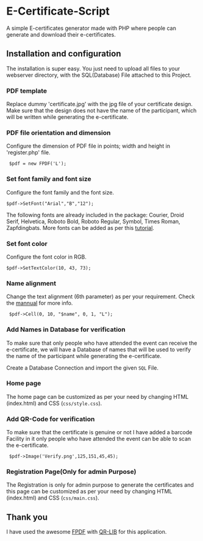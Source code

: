 # E-Certificate-Script
A simple E-certificates generator made with PHP where people can generate and download their e-certificates.

## Installation and configuration
The installation is super easy. You just need to upload all files to your webserver directory, with the SQL(Database) File attached to this Project.

### PDF template
Replace dummy 'certificate.jpg' with the jpg file of your certificate design. Make sure that the design does not have the name of the participant, which will be written while generating the e-certificate. 

### PDF file orientation and dimension
Configure the dimension of PDF file in points; width and height in 'register.php' file.
```
 $pdf = new FPDF('L');
```

### Set font family and font size
Configure the font family and the font size. 
```
$pdf->SetFont("Arial","B","12");
```

The following fonts are already included in the package: Courier, Droid Serif, Helvetica, Roboto Bold, Roboto Regular, Symbol, Times Roman, Zapfdingbats. More fonts can be added as per this [tutorial](http://www.fpdf.org/en/tutorial/tuto7.htm).

### Set font color
Configure the font color in RGB.
```
$pdf->SetTextColor(10, 43, 73);
```



### Name alignment
Change the text alignment (6th parameter) as per your requirement. Check the [mannual](http://www.fpdf.org/en/doc/cell.htm) for more info.
```
 $pdf->Cell(0, 10, "$name", 0, 1, "L");
```

### Add Names in Database for verification
To make sure that only people who have attended the event can receive the e-certificate, we will have a Database of names that will be used to verify the name of the participant while generating the e-certificate.

Create a Database Connection and import the given `SQL` File.

### Home page
The home page can be customized as per your need by changing HTML (index.html) and CSS (`css/style.css`).

### Add QR-Code for verification
To make sure that the certificate is genuine or not I have added a barcode Facility in it only people who have attended the event can be able to scan the e-certificate.

```
 $pdf->Image('Verify.png',125,151,45,45);
```
### Registration Page(Only for admin Purpose)
The Registration is only for admin purpose to generate the certificates and this page can be customized as per your need by changing HTML (index.html) and CSS (`css/main.css`).



## Thank you
I have used the awesome [FPDF](http://www.fpdf.org) with [QR-LIB](http://phpqrcode.sourceforge.net/) for this application.